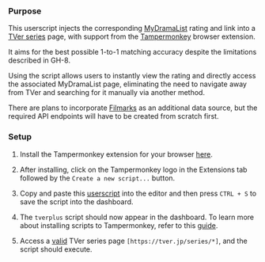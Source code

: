 ### Purpose

This userscript injects the corresponding [MyDramaList](https://mydramalist.com/699035-tokyo-mer) rating and link into a [TVer series](https://tver.jp/series/srwttibvhk) page, with support from the [Tampermonkey](https://www.tampermonkey.net/) browser extension. 

It aims for the best possible 1-to-1 matching accuracy despite the limitations described in GH-8.

Using the script allows users to instantly view the rating and directly access the associated MyDramaList page, eliminating the need to navigate away from TVer and searching for it manually via another method.

There are plans to incorporate [Filmarks](https://filmarks.com/dramas/10640/14824) as an additional data source, but the required API endpoints will have to be created from scratch first.

### Setup

1. Install the Tampermonkey extension for your browser [here](https://www.tampermonkey.net/).

2. After installing, click on the Tampermonkey logo in the Extensions tab followed by the `Create a new script...` button.

3. Copy and paste this [userscript](https://raw.githubusercontent.com/e0406370/tverplus/refs/heads/main/tverplus.js) into the editor and then press `CTRL + S` to save the script into the dashboard.

4. The `tverplus` script should now appear in the dashboard. To learn more about installing scripts to Tampermonkey, refer to this [guide](https://www.tampermonkey.net/faq.php?locale=en#Q102).

5. Access a [valid](https://tver.jp/series/srwttibvhk) TVer series page `[https://tver.jp/series/*]`, and the script should execute.

